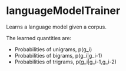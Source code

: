 # languageModelTrainer

Learns a language model given a corpus.

The learned quantities are:
* Probabilities of unigrams, p(g_i)
* Probabilities of bigrams, p(g_i|g_i-1)
* Probabilities of trigrams, p(g_i|g_i-1,g_i-2)
